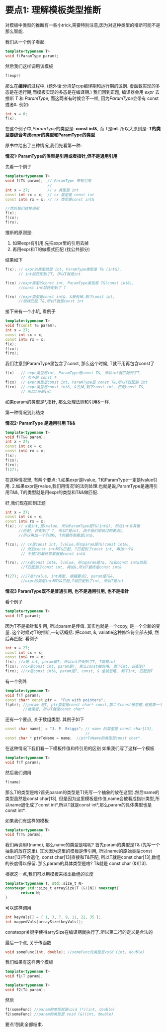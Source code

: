# 要点1: 理解模板类型推断

对模板中类型的推断有一些小trick,需要特别注意,因为对这种类型的推断可能不是那么智能.

我们从一个例子看起:

```cpp
template<typename T>
void f(ParamType param);
```

然后我们这样调用该模板

```cpp
f(expr)
```

那么在**编译**的过程中, (题外话:分清楚cpp编译期和运行期的区别. 虚函数实现的多态是在运行期,而模板实现的多态是在编译期.) 我们回到正题, 编译器会用 *expr* 去推断 *T* 和 *ParamType*, 而这两者有时候会不一样, 因为*ParamType*会带有 const或者&. 例如:

```cpp
int x = 0;
f(x);
```

在这个例子中,*ParamType*的类型是: **const int&**, 而 T是**int**. 所以大原则是: **T的类型要综合考虑expr的类型和ParamType的类型**

原书中给出了三种情况,我们先看第一种:

**情况1: ParamType的类型是引用或者指针,但不是通用引用**

先看一个例子
```cpp
template<typename T>
void f(T& param);  // ParamType 带有引用
                   // 
int x = 27;        // x 类型是 int
const int cx = x;  // cx 类型是 const int
const int& rx = x; // rx 类型是const int&

//然后我们这样调用
f(x);    
f(cx);    
f(rx);    
```

推断的原则是:
1. 如果expr有引用,先把expr里的引用去掉
2. 再用expr和T的做模式匹配 (找公共部分)

结果如下
```cpp
f(x); // expr的类型就是 int, ParamType类型是 T& (int&), 
      // int就匹配到了T, 所以T就是int

f(cx) //expr类型的const int, ParamType类型是 T&(const int&),
      //const int就匹配到了 T

f(rx) //expr类型是const int&, &被去掉,剩下const int,
      //继续匹配 T&,所以T就是const int
```

接下来有一个小坑, 看例子

```cpp
template<typename T>
void f(const T& param); 
int x = 27; 
const int cx = x; 
const int& rx = x; 
f(x); 
f(cx); 
f(rx);
```

我们注意到ParamType里包含了const, 那么这个时候, T就不用再包含const了

```cpp
f(x)   // expr类型是int, ParamType是const T&, 所以int就匹配到了T, 
       // 而不是 const T
f(cx)  // expr类型是const int, ParamType是 const T&,所以T匹配到 int
f(rx)  // expr类型是const int&, &去掉,剩下const int, 匹配const T&, 
       // 所以T还是int
```

如果param的类型是*,指针, 那么处理法则和引用&一样.

第一种情况到此结束

**情况2: ParamType 是通用引用 T&&**

```cpp
template<typename T>
void f(T&& param); 
int x = 27; 
const int cx = x; 
const int& rx = x; 
f(x); 
f(cx); 
f(rx); 
f(27); 
```

在这种情况里, 有两个要点: 1.如果expr是lvalue, T和ParamType一定是lvalue引用. 2.如果expr是rvalue,我们用情况1的法则处理.也就是说,ParamType是通用引用T&&, T的类型就是用expr的类型和T&&做匹配.


好,我们现在回到正题
```cpp
int x = 27; 
const int cx = x; 
const int& rx = x; 
f(x); // x是int,是lvalue, 所以ParamType是T&(int&), 然后int与其做
      //匹配, 匹配到了 T, 所以T是int, 由于我们刚说过的要点1, 
      //所以再加一个引用&, T的最终答案是int&.

f(cx); // cx是const int, lvalue,所以param是T&(const int&),
       // 然后const int和T&匹配, T匹配到了const int, 再加一个&
       // 于是T的最终答案就是const int&

f(rx); //rx是const int&, lvalue, 所以param是T&, T&和const int&匹配
       //T匹配到了const int, 再加&,所以T最终是const int&

f(27); //27是rvalue, int类型, 根据要点2, param是T&&, 
       //expr的类型int和T&&匹配,T就匹配到了int, 所以T是int
```
**情况3 ParamType既不是普通引用, 也不是通用引用, 也不是指针**

看个例子
```cpp
template<typename T>
void f(T param); 
```

因为T不是指针和引用, 所以param是传值. 其实也就是一个copy, 是一个全新的变量.
这个时候对T的推断,一句话概括: 把const, &, valiatle这种修饰符全部去掉, 然后再匹配.
看例子

```cpp
int x = 27; 
const int cx = x; 
const int& rx = x; 
f(x); //x是 int, param是T, 所以int匹配到了T, T就是int
f(cx); //cx是const int, param是T, 那么const被忽略, 剩下int, 匹配到T
f(rx); //rx是const int&, param是T, const, & 全被忽略, 剩下int, 匹配到T
```

有一个例外
```cpp
template<typename T>
void f(T param); 
const char* const ptr =  "Fun with pointers";
f(ptr); //param 是T, ptr类型是const char* const,第二个const被忽略,但是第一个
        //被保留, 所以T就是const char* 
```

还有一个要点, 关于数组类型. 其例子如下
```cpp
const char name[] = "J. P. Briggs"; // name 的类型是 const char[13],
                                    // 
const char * ptrToName = name;  //ptrToName的类型是const char*.
```
在这种情况下我们看一下模板传值和传引用的区别
如果我们写了这样一个模板
```cpp
template<typename T>
void f(T param); 
```
然后我们调用
```cpp
f(name)
```
那么T的类型是啥?首先param的类型是T(先写一个抽象的放在这里).然后name的类型虽然是const char[13], 但是因为这里模板是传值,name会被看成指针类型,所以name退化成了const int*,所以T就是const int*,那么param的具体类型也是const int*.

如果我们有这样的模板
```cpp
template<typename T>
void f(T& param); 
```
我们再调用f(name), 那么name的类型是啥呢? 首先param的类型是T& (先写一个抽象的放在这里). 其次因为这里的模板是传引用, 所以name的原始类型const char[13]不会退化, const char[13]直接和T&匹配, 所以T就是const char[13],数组的长度得以保留. 那么param的具体类型是啥? T&就是 const char (&)[13].

根据这一点,我们可以用模板来找出数组的长度
```cpp
template<typename T, std::size_t N> 
constexpr std::size_t arraySize(T (&)[N]) noexcept{
       return N;
} 
```

可以这样调用
```cpp {.line-numbers}
int keyVals[] = { 1, 3, 7, 9, 11, 22, 35 }; 
int mappedVals[arraySize(keyVals)]; 
```

constexpr关键字使得arrySize在编译期就执行了.所以第二行的定义是合法的 

最后一个点, 关于传函数
```cpp
void someFunc(int, double); //someFunc的类型是void (int, double)
```

我们如果有这样两个模板
```cpp
template<typename T>
void f1(T param);

template<typename T>
void f2(T& param);
```
然后
```cpp
f1(someFunc) //param的类型就是void (*)(int, double)
f2(someFunc) //param的类型是 void (&)(int, double)
```

要点1到此全部结束.


